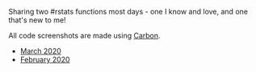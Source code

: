 Sharing two #rstats functions most days - one I know and love, and one that's new to me!

All code screenshots are made using [Carbon](https://carbon.now.sh/).


* [March 2020](https://github.com/sharlagelfand/twofunctionsmostdays/tree/master/2020/03)
* [February 2020](https://github.com/sharlagelfand/twofunctionsmostdays/tree/master/2020/02)
